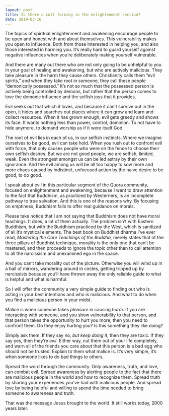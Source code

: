 ```yaml
---
layout: post
title: Is there a cult forming in the enlightenment section?
date: 2019-03-16
---
```


<p>The topics of spiritual enlightenment and awakening encourage people to be open and honest with and about themselves. This vulnerability makes you open to influence. Both from those interested in helping you, and also those interested in harming you. It’s really hard to guard yourself against negative influences when you’re deliberately making yourself vulnerable.</p><p>And there are many out there who are not only going to be unhelpful to you in your goal of healing and awakening, but who are actively malicious. They take pleasure in the harm they cause others. Christianity calls them “evil spirits,” and when they take root in someone, they call these people “demonically possessed.” It’s not so much that the possessed person is actively being controlled by demons, but rather that the person comes to love the demonic influence and the selfish joys that it provides.</p><p>Evil seeks out that which it loves, and because it can’t survive out in the open, it hides and searches out places where it can grow and learn and collect resources. When it has grown enough, evil gets greedy and shows its face. It wants nothing less than power, control, dominion. To not have to hide anymore, to demand worship as if it were itself God.</p><p>The root of evil lies in each of us, in our selfish instincts. Where we imagine ourselves to be good, evil can take hold. When you rush out to confront evil with force, that only causes people who were on the fence to choose their own selfish desires. But we are not good people, we are selfish, limited, weak. Even the strongest amongst us can be led astray by their own ignorance. And the evil among us will be all too happy to sow more and more chaos caused by indistinct, unfocused action by the naive desire to be good, to do good.</p><p>I speak about evil in this particular segment of the Quora community, focused on enlightenment and awakening, because I want to draw attention to the fact that Buddhism, as practiced by Westerners, is an incomplete pathway to true salvation. And this is one of the reasons why. By focusing on emptiness, Buddhism fails to offer real guidance on morals.</p><p>Please take notice that I am not saying that Buddhism does not have moral teachings. It does, a lot of them actually. The problem isn’t with Eastern Buddhism, but with the Buddhism practiced by the West, which is sanitized of all it’s mystical elements. The best book on Buddhist dharma I’ve ever read, <i>Mastering the Core Teachings of the Buddha,</i> merely states that of the three pillars of Buddhist technique, morality is the only one that can’t be mastered, and then proceeds to ignore the topic other than to call attention to all the narcissism and unexamined ego in the space.</p><p>And you can’t take morality out of the picture. Otherwise you will wind up in a hall of mirrors, wandering around in circles, getting tripped up by narcissists because you’ll have thrown away the only reliable guide to what is helpful and what is harmful.</p><p>So I will offer the community a very simple guide to finding out who is acting in your best intentions and who is malicious. And what to do when you find a malicious person in your midst.</p><p>Malice is when someone takes <i>pleasure</i> in causing <i>harm</i>. If you are interacting with someone, and you show vulnerability to that person, and that person takes the opportunity to hurt you more, then you need to confront them. Do they enjoy hurting you? Is this something they like doing?</p><p>Simply ask them. If they say no, <i>but keep doing it</i>, then they are toxic. If they say yes, then they’re <i>evil</i>. Either way, cut them out of your life completely, and warn all of the friends you care about that this person is a bad egg who should not be trusted. Explain to them what malice is. It’s very simple, it’s when someone likes to do bad things to others.</p><p>Spread the word through the community. Only awareness, truth, and love, can combat evil. Spread awareness by alerting people to the fact that there are malicious people in the world and how to recognize them. Spread truth by sharing your experiences you’ve had with malicious people. And spread love by being helpful and willing to spend the time needed to bring someone to awareness and truth.</p><p>That was the message Jesus brought to the world. It still works today, 2000 years later.</p>
